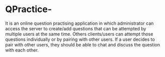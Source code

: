 # QPractice-
It is an online question practising application in which administrator can access the server to create/add questions that can be attempted by multiple users at the same time. Others clients/users can attempt those questions individually or by pairing with other users. If a user decides to pair with other users, they should be able to chat and discuss the question with each other.
